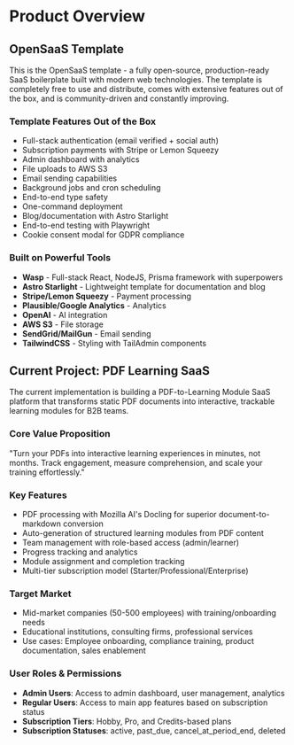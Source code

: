 # Product Overview

## OpenSaaS Template

This is the OpenSaaS template - a fully open-source, production-ready SaaS boilerplate built with modern web technologies. The template is completely free to use and distribute, comes with extensive features out of the box, and is community-driven and constantly improving.

### Template Features Out of the Box
- Full-stack authentication (email verified + social auth)
- Subscription payments with Stripe or Lemon Squeezy
- Admin dashboard with analytics
- File uploads to AWS S3
- Email sending capabilities
- Background jobs and cron scheduling
- End-to-end type safety
- One-command deployment
- Blog/documentation with Astro Starlight
- End-to-end testing with Playwright
- Cookie consent modal for GDPR compliance

### Built on Powerful Tools
- **Wasp** - Full-stack React, NodeJS, Prisma framework with superpowers
- **Astro Starlight** - Lightweight template for documentation and blog
- **Stripe/Lemon Squeezy** - Payment processing
- **Plausible/Google Analytics** - Analytics
- **OpenAI** - AI integration
- **AWS S3** - File storage
- **SendGrid/MailGun** - Email sending
- **TailwindCSS** - Styling with TailAdmin components

## Current Project: PDF Learning SaaS

The current implementation is building a PDF-to-Learning Module SaaS platform that transforms static PDF documents into interactive, trackable learning modules for B2B teams.

### Core Value Proposition
"Turn your PDFs into interactive learning experiences in minutes, not months. Track engagement, measure comprehension, and scale your training effortlessly."

### Key Features
- PDF processing with Mozilla AI's Docling for superior document-to-markdown conversion
- Auto-generation of structured learning modules from PDF content
- Team management with role-based access (admin/learner)
- Progress tracking and analytics
- Module assignment and completion tracking
- Multi-tier subscription model (Starter/Professional/Enterprise)

### Target Market
- Mid-market companies (50-500 employees) with training/onboarding needs
- Educational institutions, consulting firms, professional services
- Use cases: Employee onboarding, compliance training, product documentation, sales enablement

### User Roles & Permissions
- **Admin Users**: Access to admin dashboard, user management, analytics
- **Regular Users**: Access to main app features based on subscription status
- **Subscription Tiers**: Hobby, Pro, and Credits-based plans
- **Subscription Statuses**: active, past_due, cancel_at_period_end, deleted